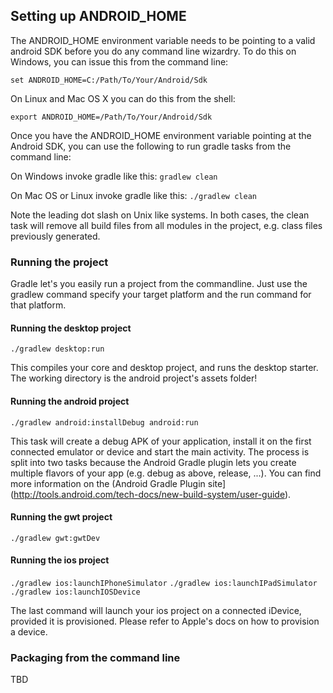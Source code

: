 ## Setting up ANDROID_HOME
The ANDROID_HOME environment variable needs to be pointing to a valid android SDK before you do any command line wizardry. To do this on Windows, you can issue this from the command line:

`set ANDROID_HOME=C:/Path/To/Your/Android/Sdk`

On Linux and Mac OS X you can do this from the shell:

`export ANDROID_HOME=/Path/To/Your/Android/Sdk`

Once you have the ANDROID_HOME environment variable pointing at the Android SDK, you can use the following to run gradle tasks from the command line:

On Windows invoke gradle like this:
`gradlew clean`

On Mac OS or Linux invoke gradle like this: 
`./gradlew clean`

Note the leading dot slash on Unix like systems. In both cases, the clean task will remove all build files from all modules in the project, e.g. class files previously generated.

### Running the project
Gradle let's you easily run a project from the commandline. Just use the gradlew command specify your target platform and the run command for that platform.

#### Running the desktop project
`./gradlew desktop:run`

This compiles your core and desktop project, and runs the desktop starter. The working directory is the android project's assets folder!

#### Running the android project
`./gradlew android:installDebug android:run`

This task will create a debug APK of your application, install it on the first connected emulator or device and start the main activity. The process is split into two tasks because the Android Gradle plugin lets you create multiple flavors of your app (e.g. debug as above, release, ...). You can find more information on the (Android Gradle Plugin site](http://tools.android.com/tech-docs/new-build-system/user-guide).
#### Running the gwt project
`./gradlew gwt:gwtDev`

#### Running the ios project
`./gradlew ios:launchIPhoneSimulator`
`./gradlew ios:launchIPadSimulator`
`./gradlew ios:launchIOSDevice`

The last command will launch your ios project on a connected iDevice, provided it is provisioned. Please refer to Apple's docs on how to provision a device.

### Packaging from the command line
TBD